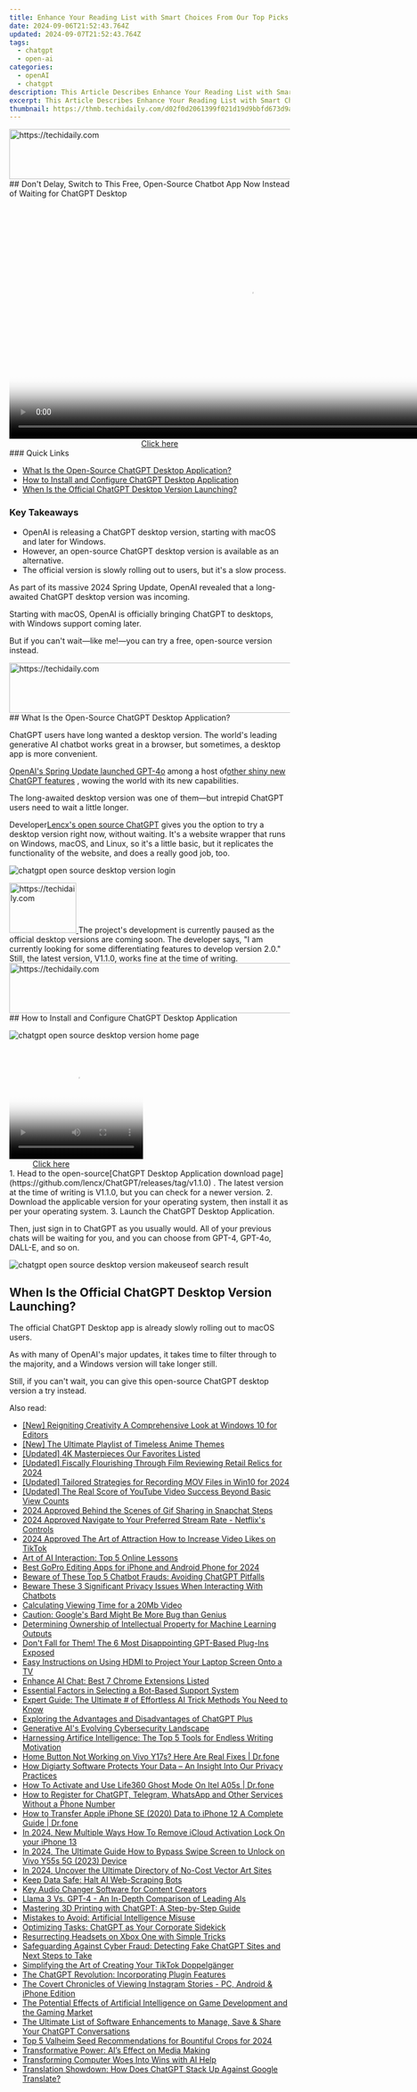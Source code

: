 ```yaml
---
title: Enhance Your Reading List with Smart Choices From Our Top Picks of AI Book Recommender Tools
date: 2024-09-06T21:52:43.764Z
updated: 2024-09-07T21:52:43.764Z
tags:
  - chatgpt
  - open-ai
categories:
  - openAI
  - chatgpt
description: This Article Describes Enhance Your Reading List with Smart Choices From Our Top Picks of AI Book Recommender Tools
excerpt: This Article Describes Enhance Your Reading List with Smart Choices From Our Top Picks of AI Book Recommender Tools
thumbnail: https://thmb.techidaily.com/d02f0d2061399f021d19d9bbfd673d9a86e50237396b8522657b45e5482dbe37.jpg
---
```


<!-- affiliate ads begin -->
<a href="https://ephamedtechinc.pxf.io/c/5597632/2136613/26400" target="_top" id="2136613">
  <img src="//a.impactradius-go.com/display-ad/26400-2136613" border="0" alt="https://techidaily.com" width="728" height="90"/>
</a>
<img height="0" width="0" src="https://ephamedtechinc.pxf.io/i/5597632/2136613/26400" style="position:absolute;visibility:hidden;" border="0" />
<!-- affiliate ads end -->
## Don't Delay, Switch to This Free, Open-Source Chatbot App Now Instead of Waiting for ChatGPT Desktop

<!-- affiliate ads begin -->
<span id="1424531">
					<video width="864" height="NaN" style="cursor:pointer"
           poster="//a.impactradius-go.com/display-clicktoplayimage/1424531.png"
           onclick="if(!this.playClicked){this.play();this.setAttribute('controls',true);this.playClicked=true;}">
	   <source src="//a.impactradius-go.com/display-ad/16446-1424531">
	   <img src="//a.impactradius-go.com/display-clicktoplayimage/1424531.png" style="border: none; height: 100%; width: 100%; object-fit: contain">
	</video>
	<div style="width:540px;text-align:center"><a href="javascript:window.open(decodeURIComponent('https%3A%2F%2Flaganoo.pxf.io%2Fc%2F5597632%2F1424531%2F16446'), '_blank');void(0);">Click here</a></div>
</span>
<img height="0" width="0" src="https://imp.pxf.io/i/5597632/1424531/16446" style="position:absolute;visibility:hidden;" border="0" />
<!-- affiliate ads end -->
### Quick Links

* [What Is the Open-Source ChatGPT Desktop Application?](https://www.makeuseof.com/cant-wait-for-the-chatgpt-desktop-app-try-this-open-source-alternative-instead/#what-is-the-open-source-chatgpt-desktop-application)
* [How to Install and Configure ChatGPT Desktop Application](https://www.makeuseof.com/cant-wait-for-the-chatgpt-desktop-app-try-this-open-source-alternative-instead/#how-to-install-and-configure-chatgpt-desktop-application)
* [When Is the Official ChatGPT Desktop Version Launching?](https://www.makeuseof.com/cant-wait-for-the-chatgpt-desktop-app-try-this-open-source-alternative-instead/#when-is-the-official-chatgpt-desktop-version-launching)

### Key Takeaways

* OpenAI is releasing a ChatGPT desktop version, starting with macOS and later for Windows.
* However, an open-source ChatGPT desktop version is available as an alternative.
* The official version is slowly rolling out to users, but it's a slow process.

 As part of its massive 2024 Spring Update, OpenAI revealed that a long-awaited ChatGPT desktop version was incoming.

 Starting with macOS, OpenAI is officially bringing ChatGPT to desktops, with Windows support coming later.

 But if you can't wait—like me!—you can try a free, open-source version instead.

<!-- affiliate ads begin -->
<a href="https://ephamedtechinc.pxf.io/c/5597632/2137205/26400" target="_top" id="2137205">
  <img src="//a.impactradius-go.com/display-ad/26400-2137205" border="0" alt="https://techidaily.com" width="728" height="90"/>
</a>
<img height="0" width="0" src="https://ephamedtechinc.pxf.io/i/5597632/2137205/26400" style="position:absolute;visibility:hidden;" border="0" />
<!-- affiliate ads end -->
## What Is the Open-Source ChatGPT Desktop Application?

 ChatGPT users have long wanted a desktop version. The world's leading generative AI chatbot works great in a browser, but sometimes, a desktop app is more convenient.

[OpenAI's Spring Update launched GPT-4o](https://www.makeuseof.com/how-gpt-4o-works-is-it-free/) among a host of[other shiny new ChatGPT features](https://www.makeuseof.com/chatgpt-new-features-spring-update/) , wowing the world with its new capabilities.

 The long-awaited desktop version was one of them—but intrepid ChatGPT users need to wait a little longer.

 Developer[Lencx's open source ChatGPT](https://github.com/lencx/ChatGPT) gives you the option to try a desktop version right now, without waiting. It's a website wrapper that runs on Windows, macOS, and Linux, so it's a little basic, but it replicates the functionality of the website, and does a really good job, too.

![chatgpt open source desktop version login](https://static1.makeuseofimages.com/wordpress/wp-content/uploads/2024/05/chatgpt-open-source-desktop-version-login.jpg)

<!-- affiliate ads begin -->
<a href="https://aligracehair.sjv.io/c/5597632/2115938/19272" target="_top" id="2115938">
  <img src="//a.impactradius-go.com/display-ad/19272-2115938" border="0" alt="https://techidaily.com" width="120" height="90"/>
</a>
<img height="0" width="0" src="https://aligracehair.sjv.io/i/5597632/2115938/19272" style="position:absolute;visibility:hidden;" border="0" />
<!-- affiliate ads end -->
 The project's development is currently paused as the official desktop versions are coming soon. The developer says, "I am currently looking for some differentiating features to develop version 2.0." Still, the latest version, V1.1.0, works fine at the time of writing.

<!-- affiliate ads begin -->
<a href="https://aidotcom.pxf.io/c/5597632/2134501/19576" target="_top" id="2134501">
  <img src="//a.impactradius-go.com/display-ad/19576-2134501" border="0" alt="https://techidaily.com" width="640" height="90"/>
</a>
<img height="0" width="0" src="https://aidotcom.pxf.io/i/5597632/2134501/19576" style="position:absolute;visibility:hidden;" border="0" />
<!-- affiliate ads end -->
## How to Install and Configure ChatGPT Desktop Application

![chatgpt open source desktop version home page](https://static1.makeuseofimages.com/wordpress/wp-content/uploads/2024/05/chatgpt-open-source-desktop-version-home-page.jpg)

<!-- affiliate ads begin -->
<span id="1265663">
					<video width="240" height="200" style="cursor:pointer"
           poster="//a.impactradius-go.com/display-clicktoplayimage/1265663.png"
           onclick="if(!this.playClicked){this.play();this.setAttribute('controls',true);this.playClicked=true;}">
	   <source src="//a.impactradius-go.com/display-ad/4482-1265663">
	   <img src="//a.impactradius-go.com/display-clicktoplayimage/1265663.png" style="border: none; height: 100%; width: 100%; object-fit: contain">
	</video>
	<div style="width:150px;text-align:center"><a href="javascript:window.open(decodeURIComponent('https%3A%2F%2Fmartinic.evyy.net%2Fc%2F5597632%2F1265663%2F4482'), '_blank');void(0);">Click here</a></div>
</span>
<img height="0" width="0" src="https://imp.pxf.io/i/5597632/1265663/4482" style="position:absolute;visibility:hidden;" border="0" />
<!-- affiliate ads end -->
1. Head to the open-source[ChatGPT Desktop Application download page](https://github.com/lencx/ChatGPT/releases/tag/v1.1.0) . The latest version at the time of writing is V1.1.0, but you can check for a newer version.
2. Download the applicable version for your operating system, then install it as per your operating system.
3. Launch the ChatGPT Desktop Application.

 Then, just sign in to ChatGPT as you usually would. All of your previous chats will be waiting for you, and you can choose from GPT-4, GPT-4o, DALL-E, and so on.

![chatgpt open source desktop version makeuseof search result](https://static1.makeuseofimages.com/wordpress/wp-content/uploads/2024/05/chatgpt-open-source-desktop-version-makeuseof-search-result.jpg)

## When Is the Official ChatGPT Desktop Version Launching?

 The official ChatGPT Desktop app is already slowly rolling out to macOS users.

 As with many of OpenAI's major updates, it takes time to filter through to the majority, and a Windows version will take longer still.

 Still, if you can't wait, you can give this open-source ChatGPT desktop version a try instead.


<ins class="adsbygoogle"
     style="display:block"
     data-ad-format="autorelaxed"
     data-ad-client="ca-pub-7571918770474297"
     data-ad-slot="1223367746"></ins>



<ins class="adsbygoogle"
     style="display:block"
     data-ad-client="ca-pub-7571918770474297"
     data-ad-slot="8358498916"
     data-ad-format="auto"
     data-full-width-responsive="true"></ins>

<span class="atpl-alsoreadstyle">Also read:</span>
<div><ul>
<li><a href="https://extra-guidance.techidaily.com/new-reigniting-creativity-a-comprehensive-look-at-windows-10-for-editors/"><u>[New] Reigniting Creativity A Comprehensive Look at Windows 10 for Editors</u></a></li>
<li><a href="https://some-guidance.techidaily.com/new-the-ultimate-playlist-of-timeless-anime-themes/"><u>[New] The Ultimate Playlist of Timeless Anime Themes</u></a></li>
<li><a href="https://extra-hints.techidaily.com/updated-4k-masterpieces-our-favorites-listed/"><u>[Updated] 4K Masterpieces Our Favorites Listed</u></a></li>
<li><a href="https://eaxpv-info.techidaily.com/updated-fiscally-flourishing-through-film-reviewing-retail-relics-for-2024/"><u>[Updated] Fiscally Flourishing Through Film Reviewing Retail Relics for 2024</u></a></li>
<li><a href="https://video-screen-grab.techidaily.com/updated-tailored-strategies-for-recording-mov-files-in-win10-for-2024/"><u>[Updated] Tailored Strategies for Recording MOV Files in Win10 for 2024</u></a></li>
<li><a href="https://youtube-blog.techidaily.com/ed-the-real-score-of-youtube-video-success-beyond-basic-view-counts/"><u>[Updated] The Real Score of YouTube Video Success Beyond Basic View Counts</u></a></li>
<li><a href="https://snapchat-videos.techidaily.com/2024-approved-behind-the-scenes-of-gif-sharing-in-snapchat-steps/"><u>2024 Approved Behind the Scenes of Gif Sharing in Snapchat Steps</u></a></li>
<li><a href="https://extra-guidance.techidaily.com/2024-approved-navigate-to-your-preferred-stream-rate-netflixs-controls/"><u>2024 Approved Navigate to Your Preferred Stream Rate - Netflix's Controls</u></a></li>
<li><a href="https://article-files.techidaily.com/2024-approved-the-art-of-attraction-how-to-increase-video-likes-on-tiktok/"><u>2024 Approved The Art of Attraction How to Increase Video Likes on TikTok</u></a></li>
<li><a href="https://tech-hub.techidaily.com/art-of-ai-interaction-top-5-online-lessons/"><u>Art of AI Interaction: Top 5 Online Lessons</u></a></li>
<li><a href="https://extra-skills.techidaily.com/best-gopro-editing-apps-for-iphone-and-android-phone-for-2024/"><u>Best GoPro Editing Apps for iPhone and Android Phone for 2024</u></a></li>
<li><a href="https://tech-hub.techidaily.com/beware-of-these-top-5-chatbot-frauds-avoiding-chatgpt-pitfalls/"><u>Beware of These Top 5 Chatbot Frauds: Avoiding ChatGPT Pitfalls</u></a></li>
<li><a href="https://tech-hub.techidaily.com/beware-these-3-significant-privacy-issues-when-interacting-with-chatbots/"><u>Beware These 3 Significant Privacy Issues When Interacting With Chatbots</u></a></li>
<li><a href="https://extra-information.techidaily.com/calculating-viewing-time-for-a-20mb-video/"><u>Calculating Viewing Time for a 20Mb Video</u></a></li>
<li><a href="https://tech-hub.techidaily.com/caution-googles-bard-might-be-more-bug-than-genius/"><u>Caution: Google's Bard Might Be More Bug than Genius</u></a></li>
<li><a href="https://tech-hub.techidaily.com/determining-ownership-of-intellectual-property-for-machine-learning-outputs/"><u>Determining Ownership of Intellectual Property for Machine Learning Outputs</u></a></li>
<li><a href="https://tech-hub.techidaily.com/dont-fall-for-them-the-6-most-disappointing-gpt-based-plug-ins-exposed/"><u>Don't Fall for Them! The 6 Most Disappointing GPT-Based Plug-Ins Exposed</u></a></li>
<li><a href="https://techtrends.techidaily.com/easy-instructions-on-using-hdmi-to-project-your-laptop-screen-onto-a-tv/"><u>Easy Instructions on Using HDMI to Project Your Laptop Screen Onto a TV</u></a></li>
<li><a href="https://tech-hub.techidaily.com/enhance-ai-chat-best-7-chrome-extensions-listed/"><u>Enhance AI Chat: Best 7 Chrome Extensions Listed</u></a></li>
<li><a href="https://tech-hub.techidaily.com/essential-factors-in-selecting-a-bot-based-support-system/"><u>Essential Factors in Selecting a Bot-Based Support System</u></a></li>
<li><a href="https://tech-hub.techidaily.com/expert-guide-the-ultimate-of-effortless-ai-trick-methods-you-need-to-know/"><u>Expert Guide: The Ultimate # of Effortless AI Trick Methods You Need to Know</u></a></li>
<li><a href="https://tech-hub.techidaily.com/exploring-the-advantages-and-disadvantages-of-chatgpt-plus/"><u>Exploring the Advantages and Disadvantages of ChatGPT Plus</u></a></li>
<li><a href="https://tech-hub.techidaily.com/generative-ais-evolving-cybersecurity-landscape/"><u>Generative AI's Evolving Cybersecurity Landscape</u></a></li>
<li><a href="https://tech-hub.techidaily.com/harnessing-artifice-intelligence-the-top-5-tools-for-endless-writing-motivation/"><u>Harnessing Artifice Intelligence: The Top 5 Tools for Endless Writing Motivation</u></a></li>
<li><a href="https://change-location.techidaily.com/home-button-not-working-on-vivo-y17s-here-are-real-fixes-drfone-by-drfone-fix-android-problems-fix-android-problems/"><u>Home Button Not Working on Vivo Y17s? Here Are Real Fixes | Dr.fone</u></a></li>
<li><a href="https://discover-hacks.techidaily.com/how-digiarty-software-protects-your-data-an-insight-into-our-privacy-practices/"><u>How Digiarty Software Protects Your Data – An Insight Into Our Privacy Practices</u></a></li>
<li><a href="https://location-social.techidaily.com/how-to-activate-and-use-life360-ghost-mode-on-itel-a05s-drfone-by-drfone-virtual-android/"><u>How To Activate and Use Life360 Ghost Mode On Itel A05s | Dr.fone</u></a></li>
<li><a href="https://tech-hub.techidaily.com/how-to-register-for-chatgpt-telegram-whatsapp-and-other-services-without-a-phone-number/"><u>How to Register for ChatGPT, Telegram, WhatsApp and Other Services Without a Phone Number</u></a></li>
<li><a href="https://iphone-transfer.techidaily.com/how-to-transfer-apple-iphone-se-2020-data-to-iphone-12-a-complete-guide-drfone-by-drfone-transfer-from-ios/"><u>How to Transfer Apple iPhone SE (2020) Data to iPhone 12 A Complete Guide | Dr.fone</u></a></li>
<li><a href="https://activate-lock.techidaily.com/in-2024-new-multiple-ways-how-to-remove-icloud-activation-lock-on-your-iphone-13-by-drfone-ios/"><u>In 2024, New Multiple Ways How To Remove iCloud Activation Lock On your iPhone 13</u></a></li>
<li><a href="https://android-unlock.techidaily.com/in-2024-the-ultimate-guide-how-to-bypass-swipe-screen-to-unlock-on-vivo-y55s-5g-2023-device-by-drfone-android/"><u>In 2024, The Ultimate Guide How to Bypass Swipe Screen to Unlock on Vivo Y55s 5G (2023) Device</u></a></li>
<li><a href="https://some-skills.techidaily.com/in-2024-uncover-the-ultimate-directory-of-no-cost-vector-art-sites/"><u>In 2024, Uncover the Ultimate Directory of No-Cost Vector Art Sites</u></a></li>
<li><a href="https://tech-hub.techidaily.com/keep-data-safe-halt-ai-web-scraping-bots/"><u>Keep Data Safe: Halt AI Web-Scraping Bots</u></a></li>
<li><a href="https://youtube-sure.techidaily.com/udio-changer-software-for-content-creators/"><u>Key Audio Changer Software for Content Creators</u></a></li>
<li><a href="https://tech-hub.techidaily.com/llama-3-vs-gpt-4-an-in-depth-comparison-of-leading-ais/"><u>Llama 3 Vs. GPT-4 - An In-Depth Comparison of Leading AIs</u></a></li>
<li><a href="https://tech-hub.techidaily.com/mastering-3d-printing-with-chatgpt-a-step-by-step-guide/"><u>Mastering 3D Printing with ChatGPT: A Step-by-Step Guide</u></a></li>
<li><a href="https://tech-hub.techidaily.com/mistakes-to-avoid-artificial-intelligence-misuse/"><u>Mistakes to Avoid: Artificial Intelligence Misuse</u></a></li>
<li><a href="https://tech-hub.techidaily.com/optimizing-tasks-chatgpt-as-your-corporate-sidekick/"><u>Optimizing Tasks: ChatGPT as Your Corporate Sidekick</u></a></li>
<li><a href="https://games-able.techidaily.com/resurrecting-headsets-on-xbox-one-with-simple-tricks/"><u>Resurrecting Headsets on Xbox One with Simple Tricks</u></a></li>
<li><a href="https://tech-hub.techidaily.com/safeguarding-against-cyber-fraud-detecting-fake-chatgpt-sites-and-next-steps-to-take/"><u>Safeguarding Against Cyber Fraud: Detecting Fake ChatGPT Sites and Next Steps to Take</u></a></li>
<li><a href="https://tiktok-videos.techidaily.com/simplifying-the-art-of-creating-your-tiktok-doppelganger/"><u>Simplifying the Art of Creating Your TikTok Doppelgänger</u></a></li>
<li><a href="https://tech-hub.techidaily.com/the-chatgpt-revolution-incorporating-plugin-features/"><u>The ChatGPT Revolution: Incorporating Plugin Features</u></a></li>
<li><a href="https://instagram-video-files.techidaily.com/the-covert-chronicles-of-viewing-instagram-stories-pc-android-and-iphone-edition/"><u>The Covert Chronicles of Viewing Instagram Stories - PC, Android & iPhone Edition</u></a></li>
<li><a href="https://tech-hub.techidaily.com/the-potential-effects-of-artificial-intelligence-on-game-development-and-the-gaming-market/"><u>The Potential Effects of Artificial Intelligence on Game Development and the Gaming Market</u></a></li>
<li><a href="https://tech-hub.techidaily.com/the-ultimate-list-of-software-enhancements-to-manage-save-and-share-your-chatgpt-conversations/"><u>The Ultimate List of Software Enhancements to Manage, Save & Share Your ChatGPT Conversations</u></a></li>
<li><a href="https://screen-mirroring-recording.techidaily.com/top-5-valheim-seed-recommendations-for-bountiful-crops-for-2024/"><u>Top 5 Valheim Seed Recommendations for Bountiful Crops for 2024</u></a></li>
<li><a href="https://tech-hub.techidaily.com/transformative-power-ais-effect-on-media-making/"><u>Transformative Power: AI’s Effect on Media Making</u></a></li>
<li><a href="https://tech-hub.techidaily.com/transforming-computer-woes-into-wins-with-ai-help/"><u>Transforming Computer Woes Into Wins with AI Help</u></a></li>
<li><a href="https://tech-hub.techidaily.com/translation-showdown-how-does-chatgpt-stack-up-against-google-translate/"><u>Translation Showdown: How Does ChatGPT Stack Up Against Google Translate?</u></a></li>
</ul></div>
